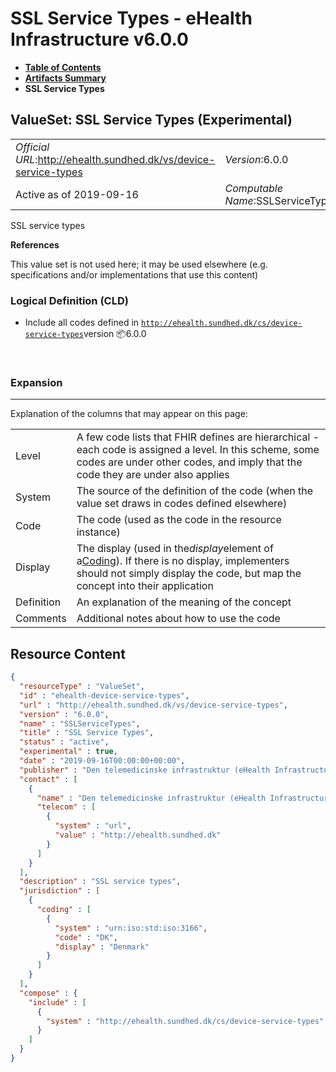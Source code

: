 # SSL Service Types - eHealth Infrastructure v6.0.0

* [**Table of Contents**](toc.md)
* [**Artifacts Summary**](artifacts.md)
* **SSL Service Types**

## ValueSet: SSL Service Types (Experimental) 

| | |
| :--- | :--- |
| *Official URL*:http://ehealth.sundhed.dk/vs/device-service-types | *Version*:6.0.0 |
| Active as of 2019-09-16 | *Computable Name*:SSLServiceTypes |

 
SSL service types 

 **References** 

This value set is not used here; it may be used elsewhere (e.g. specifications and/or implementations that use this content)

### Logical Definition (CLD)

* Include all codes defined in [`http://ehealth.sundhed.dk/cs/device-service-types`](CodeSystem-ehealth-device-service-types.md)version 📦6.0.0

 

### Expansion

-------

 Explanation of the columns that may appear on this page: 

| | |
| :--- | :--- |
| Level | A few code lists that FHIR defines are hierarchical - each code is assigned a level. In this scheme, some codes are under other codes, and imply that the code they are under also applies |
| System | The source of the definition of the code (when the value set draws in codes defined elsewhere) |
| Code | The code (used as the code in the resource instance) |
| Display | The display (used in the*display*element of a[Coding](http://hl7.org/fhir/R4/datatypes.html#Coding)). If there is no display, implementers should not simply display the code, but map the concept into their application |
| Definition | An explanation of the meaning of the concept |
| Comments | Additional notes about how to use the code |



## Resource Content

```json
{
  "resourceType" : "ValueSet",
  "id" : "ehealth-device-service-types",
  "url" : "http://ehealth.sundhed.dk/vs/device-service-types",
  "version" : "6.0.0",
  "name" : "SSLServiceTypes",
  "title" : "SSL Service Types",
  "status" : "active",
  "experimental" : true,
  "date" : "2019-09-16T00:00:00+00:00",
  "publisher" : "Den telemedicinske infrastruktur (eHealth Infrastructure)",
  "contact" : [
    {
      "name" : "Den telemedicinske infrastruktur (eHealth Infrastructure)",
      "telecom" : [
        {
          "system" : "url",
          "value" : "http://ehealth.sundhed.dk"
        }
      ]
    }
  ],
  "description" : "SSL service types",
  "jurisdiction" : [
    {
      "coding" : [
        {
          "system" : "urn:iso:std:iso:3166",
          "code" : "DK",
          "display" : "Denmark"
        }
      ]
    }
  ],
  "compose" : {
    "include" : [
      {
        "system" : "http://ehealth.sundhed.dk/cs/device-service-types"
      }
    ]
  }
}

```
